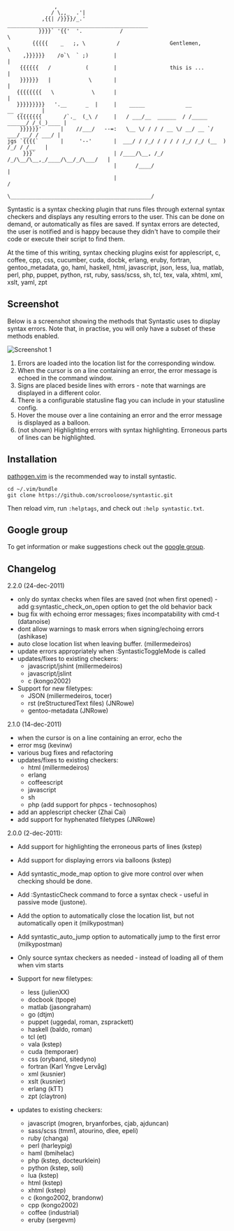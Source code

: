                    ,
                  / \,,_  .'|
               ,{{| /}}}}/_.'            _____________________________________________
              }}}}` '{{'  '.            /                                             \
            {{{{{    _   ;, \          /                Gentlemen,                     \
         ,}}}}}}    /o`\  ` ;)        |                                                |
        {{{{{{   /           (        |                 this is ...                    |
        }}}}}}   |            \       |                                                |
       {{{{{{{{   \            \      |                                                |
       }}}}}}}}}   '.__      _  |     |    _____             __             __  _      |
       {{{{{{{{       /`._  (_\ /     |   / ___/__  ______  / /_____ ______/ /_(_)____ |
        }}}}}}'      |    //___/   --=:   \__ \/ / / / __ \/ __/ __ `/ ___/ __/ / ___/ |
    jgs `{{{{`       |     '--'       |  ___/ / /_/ / / / / /_/ /_/ (__  ) /_/ / /__   |
         }}}`                         | /____/\__, /_/ /_/\__/\__,_/____/\__/_/\___/   |
                                      |      /____/                                    |
                                      |                                               /
                                       \_____________________________________________/




Syntastic is a syntax checking plugin that runs files through external syntax
checkers and displays any resulting errors to the user. This can be done on
demand, or automatically as files are saved. If syntax errors are detected, the
user is notified and is happy because they didn't have to compile their code or
execute their script to find them.

At the time of this writing, syntax checking plugins exist for applescript, c,
coffee, cpp, css, cucumber, cuda, docbk, erlang, eruby, fortran,
gentoo_metadata, go, haml, haskell, html, javascript, json, less, lua, matlab,
perl, php, puppet, python, rst, ruby, sass/scss, sh, tcl, tex, vala, xhtml,
xml, xslt, yaml, zpt

Screenshot
----------

Below is a screenshot showing the methods that Syntastic uses to display syntax
errors.  Note that, in practise, you will only have a subset of these methods
enabled.

![Screenshot 1](https://github.com/scrooloose/syntastic/raw/master/_assets/screenshot_1.png)

1. Errors are loaded into the location list for the corresponding window.
2. When the cursor is on a line containing an error, the error message is echoed in the command window.
3. Signs are placed beside lines with errors - note that warnings are displayed in a different color.
4. There is a configurable statusline flag you can include in your statusline config.
5. Hover the mouse over a line containing an error and the error message is displayed as a balloon.
6. (not shown) Highlighting errors with syntax highlighting. Erroneous parts of lines can be highlighted.

Installation
------------

[pathogen.vim](https://github.com/tpope/vim-pathogen) is the recommended way to install syntastic.

    cd ~/.vim/bundle
    git clone https://github.com/scrooloose/syntastic.git

Then reload vim, run `:helptags`, and check out `:help syntastic.txt`.


Google group
------------

To get information or make suggestions check out the [google group](https://groups.google.com/group/vim-syntastic).


Changelog
---------

2.2.0 (24-dec-2011)

  * only do syntax checks when files are saved (not when first opened) - add g:syntastic_check_on_open option to get the old behavior back
  * bug fix with echoing error messages; fixes incompatability with cmd-t (datanoise)
  * dont allow warnings to mask errors when signing/echoing errors (ashikase)
  * auto close location list when leaving buffer. (millermedeiros)
  * update errors appropriately when :SyntasticToggleMode is called
  * updates/fixes to existing checkers:
    * javascript/jshint (millermedeiros)
    * javascript/jslint
    * c (kongo2002)
  * Support for new filetypes:
    * JSON (millermedeiros, tocer)
    * rst (reStructuredText files) (JNRowe)
    * gentoo-metadata (JNRowe)

2.1.0 (14-dec-2011)

  * when the cursor is on a line containing an error, echo the
  * error msg (kevinw)
  * various bug fixes and refactoring
  * updates/fixes to existing checkers:
    * html (millermedeiros)
    * erlang
    * coffeescript
    * javascript
    * sh
    * php (add support for phpcs - technosophos)
  * add an applescript checker (Zhai Cai)
  * add support for hyphenated filetypes (JNRowe)

2.0.0 (2-dec-2011):

  * Add support for highlighting the erroneous parts of lines (kstep)
  * Add support for displaying errors via balloons (kstep)
  * Add syntastic_mode_map option to give more control over when checking should be done.
  * Add :SyntasticCheck command to force a syntax check -  useful in passive mode (justone).
  * Add the option to automatically close the location list, but not automatically open it (milkypostman)
  * Add syntastic_auto_jump option to automatically jump to the first error (milkypostman)
  * Only source syntax checkers as needed - instead of loading all of them when vim starts

  * Support for new filetypes:
    * less (julienXX)
    * docbook (tpope)
    * matlab (jasongraham)
    * go (dtjm)
    * puppet (uggedal, roman, zsprackett)
    * haskell (baldo, roman)
    * tcl (et)
    * vala (kstep)
    * cuda (temporaer)
    * css (oryband, sitedyno)
    * fortran (Karl Yngve Lervåg)
    * xml (kusnier)
    * xslt (kusnier)
    * erlang (kTT)
    * zpt (claytron)

  * updates to existing checkers:
    * javascript (mogren, bryanforbes, cjab, ajduncan)
    * sass/scss (tmm1, atourino, dlee, epeli)
    * ruby (changa)
    * perl (harleypig)
    * haml (bmihelac)
    * php (kstep, docteurklein)
    * python (kstep, soli)
    * lua (kstep)
    * html (kstep)
    * xhtml (kstep)
    * c (kongo2002, brandonw)
    * cpp (kongo2002)
    * coffee (industrial)
    * eruby (sergevm)
